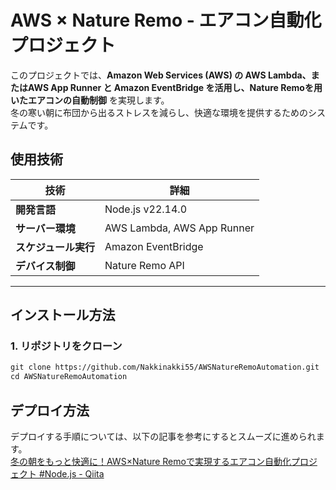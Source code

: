 # AWS × Nature Remo - エアコン自動化プロジェクト

このプロジェクトでは、**Amazon Web Services (AWS) の AWS Lambda、またはAWS App Runner と Amazon EventBridge を活用し、Nature Remoを用いたエアコンの自動制御** を実現します。  
冬の寒い朝に布団から出るストレスを減らし、快適な環境を提供するためのシステムです。

## 使用技術
| 技術 | 詳細 |
|------|------|
| **開発言語** | Node.js v22.14.0|
| **サーバー環境** | AWS Lambda, AWS App Runner |
| **スケジュール実行** | Amazon EventBridge |
| **デバイス制御** | Nature Remo API |

---

## インストール方法
### 1. リポジトリをクローン
```txt
git clone https://github.com/Nakkinakki55/AWSNatureRemoAutomation.git
cd AWSNatureRemoAutomation
```

## デプロイ方法
デプロイする手順については、以下の記事を参考にするとスムーズに進められます。
<br>
[冬の朝をもっと快適に！AWS×Nature Remoで実現するエアコン自動化プロジェクト #Node.js - Qiita](https://qiita.com/nishifeoda/items/d8ff4a5f10b1c3cce364)
